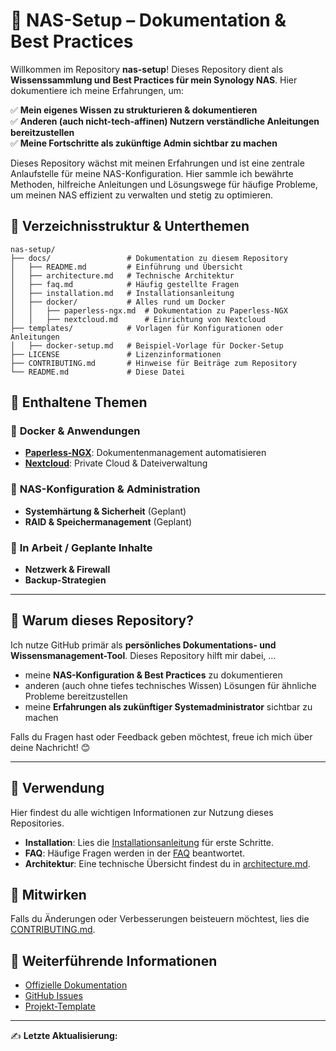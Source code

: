 # 📖 NAS-Setup – Dokumentation & Best Practices

Willkommen im Repository **nas-setup**! Dieses Repository dient als **Wissenssammlung und Best Practices für mein Synology NAS**. Hier dokumentiere ich meine Erfahrungen, um:

✅ **Mein eigenes Wissen zu strukturieren & dokumentieren**\
✅ **Anderen (auch nicht-tech-affinen) Nutzern verständliche Anleitungen bereitzustellen**\
✅ **Meine Fortschritte als zukünftige Admin sichtbar zu machen**

Dieses Repository wächst mit meinen Erfahrungen und ist eine zentrale Anlaufstelle für meine NAS-Konfiguration. Hier sammle ich bewährte Methoden, hilfreiche Anleitungen und Lösungswege für häufige Probleme, um meinen NAS effizient zu verwalten und stetig zu optimieren.

## 📂 Verzeichnisstruktur & Unterthemen

```
nas-setup/
├── docs/                 # Dokumentation zu diesem Repository
│   ├── README.md         # Einführung und Übersicht
│   ├── architecture.md   # Technische Architektur
│   ├── faq.md            # Häufig gestellte Fragen
│   ├── installation.md   # Installationsanleitung
│   ├── docker/           # Alles rund um Docker
│   │   ├── paperless-ngx.md  # Dokumentation zu Paperless-NGX
│   │   ├── nextcloud.md      # Einrichtung von Nextcloud
├── templates/            # Vorlagen für Konfigurationen oder Anleitungen
│   ├── docker-setup.md   # Beispiel-Vorlage für Docker-Setup
├── LICENSE               # Lizenzinformationen
├── CONTRIBUTING.md       # Hinweise für Beiträge zum Repository
└── README.md             # Diese Datei
```

## 📌 Enthaltene Themen

### 🔹 **Docker & Anwendungen**

- **[Paperless-NGX](docs/docker/paperless-ngx.md)**: Dokumentenmanagement automatisieren
- **[Nextcloud](docs/docker/nextcloud.md)**: Private Cloud & Dateiverwaltung

### 🔹 **NAS-Konfiguration & Administration**

- **Systemhärtung & Sicherheit** (Geplant)
- **RAID & Speichermanagement** (Geplant)

### 🚧 **In Arbeit / Geplante Inhalte**

- **Netzwerk & Firewall**
- **Backup-Strategien**

---

## 📝 Warum dieses Repository?

Ich nutze GitHub primär als **persönliches Dokumentations- und Wissensmanagement-Tool**. Dieses Repository hilft mir dabei, …

- meine **NAS-Konfiguration & Best Practices** zu dokumentieren
- anderen (auch ohne tiefes technisches Wissen) Lösungen für ähnliche Probleme bereitzustellen
- meine **Erfahrungen als zukünftiger Systemadministrator** sichtbar zu machen

Falls du Fragen hast oder Feedback geben möchtest, freue ich mich über deine Nachricht! 😊

---

## 🚀 Verwendung

Hier findest du alle wichtigen Informationen zur Nutzung dieses Repositories.

- **Installation**: Lies die [Installationsanleitung](docs/installation.md) für erste Schritte.
- **FAQ**: Häufige Fragen werden in der [FAQ](docs/faq.md) beantwortet.
- **Architektur**: Eine technische Übersicht findest du in [architecture.md](docs/architecture.md).

## 🤝 Mitwirken

Falls du Änderungen oder Verbesserungen beisteuern möchtest, lies die [CONTRIBUTING.md](CONTRIBUTING.md).

## 🔗 Weiterführende Informationen

- [Offizielle Dokumentation](#)
- [GitHub Issues](#)
- [Projekt-Template](https://github.com/steviexo/project-template)

---

✍ **Letzte Aktualisierung:**&#x20;
